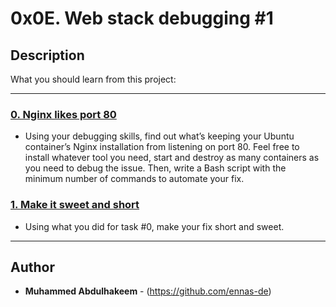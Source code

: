 # 0x0E. Web stack debugging #1

## Description

What you should learn from this project:

---

### [0. Nginx likes port 80](./0-nginx_likes_port_80)

- Using your debugging skills, find out what’s keeping your Ubuntu container’s Nginx installation from listening on port 80. Feel free to install whatever tool you need, start and destroy as many containers as you need to debug the issue. Then, write a Bash script with the minimum number of commands to automate your fix.

### [1. Make it sweet and short](./1-debugging_made_short)

- Using what you did for task #0, make your fix short and sweet.

---

## Author

- **Muhammed Abdulhakeem** - (https://github.com/ennas-de)
